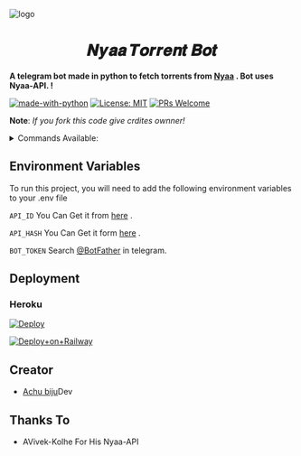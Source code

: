 ![logo](https://telegra.ph/file/52a37b29848a088f504fe.jpg)
<h1 align="center">𝑵𝒚𝒂𝒂 𝑻𝒐𝒓𝒓𝒆𝒏𝒕 𝑩𝒐𝒕</h1>

<b>A telegram bot made in python to fetch torrents from [Nyaa](https://nyaa.si/) . Bot uses Nyaa-API.
!</b>



[![made-with-python](https://img.shields.io/badge/Made%20with-Python-1f425f.svg)](https://www.python.org/)
[![License: MIT](https://img.shields.io/badge/License-MIT-yellow.svg)](https://opensource.org/licenses/MIT)
[![PRs Welcome](https://img.shields.io/badge/PRs-welcome-brightgreen.svg?style=flat-square)](http://makeapullrequest.com)

<b>Note</b>: <i>If you fork this code give crdites ownner!</i>
<details>
  <summary>Commands Available: </summary>

<pre>/start</pre>: Cool command to check if bot is working.
<pre>/Help</pre>: To Get Insturtion To use The bot.
<pre>/magnet</pre>: To get torrent info from **Nyaa** Using ID.
<pre>/anime</pre>: Anime torrents.
<pre>/mangat</pre>: Manga torrents.
<pre>/audio</pre>:  Audio/Soundtrack torrents.
<pre>/live_action</pre>: Live Action shows/movies torrents.
<pre>/pictureso<<pre>/pictureso</pre>:  Picturebook/Graphics torrents.
<pre>/software</pre>:  Games/Applications torrents.
</details>


## Environment Variables

To run this project, you will need to add the following environment variables to your .env file

`API_ID` You Can Get it from [here](https://my.telegram.org/) .

`API_HASH` You Can Get it form [here](https://my.telegram.org/) .

`BOT_TOKEN` Search [@BotFather](https://t.me/botfather) in telegram.

## Deployment 

### Heroku

[![Deploy](https://www.herokucdn.com/deploy/button.svg)](https://heroku.com/deploy?template=https://github.com/Achu2234/NyaaTorrentBot)


[![Deploy+on+Railway](https://railway.app/button.svg)](https://railway.app/new/template?template=https://github.com/Achu2234/NyaaTorrentBot&envs=API_ID,API_HASH,BOT_TOKEN)

## Creator

- [Achu biju](https://github.com/Achu2234)Dev


## Thanks To

- AVivek-Kolhe For His Nyaa-API

